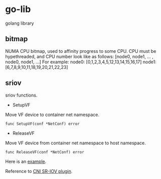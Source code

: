 go-lib
======

golang library

bitmap
------
NUMA CPU bitmap, used to affinity progress to some CPU.
CPU must be hypethreaded, and CPU number look like as follows:
[node0, node1, ... , node0, node1, ...]
For example:
node0: [0,1,2,3,4,5,12,13,14,15,16,17]
node1: [6,7,8,9,10,11,18,19,20,21,22,23]

sriov
------
sriov functions.

* SetupVF

Move VF device to container net namespace.

```
func SetupVF(conf *NetConf) error
```

* ReleaseVF

Move VF device from container net namespace to host namespace.

```
func ReleaseVF(conf *NetConf) error 
```

Here is an [example](/cmd/sriov/main.go).

Reference to [CNI SR-IOV plugin](https://github.com/containernetworking/cni/pull/259).
